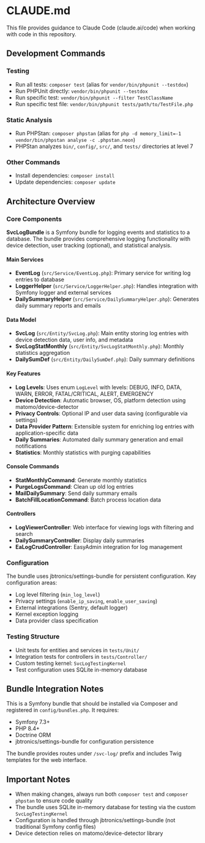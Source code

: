 # CLAUDE.md

This file provides guidance to Claude Code (claude.ai/code) when working with code in this repository.

## Development Commands

### Testing
- Run all tests: `composer test` (alias for `vendor/bin/phpunit --testdox`)
- Run PHPUnit directly: `vendor/bin/phpunit --testdox`
- Run specific test: `vendor/bin/phpunit --filter TestClassName`
- Run specific test file: `vendor/bin/phpunit tests/path/to/TestFile.php`

### Static Analysis
- Run PHPStan: `composer phpstan` (alias for `php -d memory_limit=-1 vendor/bin/phpstan analyse -c .phpstan.neon`)
- PHPStan analyzes `bin/`, `config/`, `src/`, and `tests/` directories at level 7

### Other Commands
- Install dependencies: `composer install`
- Update dependencies: `composer update`

## Architecture Overview

### Core Components

**SvcLogBundle** is a Symfony bundle for logging events and statistics to a database. The bundle provides comprehensive logging functionality with device detection, user tracking (optional), and statistical analysis.

#### Main Services
- **EventLog** (`src/Service/EventLog.php`): Primary service for writing log entries to database
- **LoggerHelper** (`src/Service/LoggerHelper.php`): Handles integration with Symfony logger and external services
- **DailySummaryHelper** (`src/Service/DailySummaryHelper.php`): Generates daily summary reports and emails

#### Data Model
- **SvcLog** (`src/Entity/SvcLog.php`): Main entity storing log entries with device detection data, user info, and metadata
- **SvcLogStatMonthly** (`src/Entity/SvcLogStatMonthly.php`): Monthly statistics aggregation
- **DailySumDef** (`src/Entity/DailySumDef.php`): Daily summary definitions

#### Key Features
- **Log Levels**: Uses enum `LogLevel` with levels: DEBUG, INFO, DATA, WARN, ERROR, FATAL/CRITICAL, ALERT, EMERGENCY
- **Device Detection**: Automatic browser, OS, platform detection using matomo/device-detector
- **Privacy Controls**: Optional IP and user data saving (configurable via settings)
- **Data Provider Pattern**: Extensible system for enriching log entries with application-specific data
- **Daily Summaries**: Automated daily summary generation and email notifications
- **Statistics**: Monthly statistics with purging capabilities

#### Console Commands
- **StatMonthlyCommand**: Generate monthly statistics
- **PurgeLogsCommand**: Clean up old log entries
- **MailDailySummary**: Send daily summary emails
- **BatchFillLocationCommand**: Batch process location data

#### Controllers
- **LogViewerController**: Web interface for viewing logs with filtering and search
- **DailySummaryController**: Display daily summaries
- **EaLogCrudController**: EasyAdmin integration for log management

### Configuration
The bundle uses jbtronics/settings-bundle for persistent configuration. Key configuration areas:
- Log level filtering (`min_log_level`)
- Privacy settings (`enable_ip_saving`, `enable_user_saving`)
- External integrations (Sentry, default logger)
- Kernel exception logging
- Data provider class specification

### Testing Structure
- Unit tests for entities and services in `tests/Unit/`
- Integration tests for controllers in `tests/Controller/`
- Custom testing kernel: `SvcLogTestingKernel`
- Test configuration uses SQLite in-memory database

## Bundle Integration Notes

This is a Symfony bundle that should be installed via Composer and registered in `config/bundles.php`. It requires:
- Symfony 7.3+
- PHP 8.4+
- Doctrine ORM
- jbtronics/settings-bundle for configuration persistence

The bundle provides routes under `/svc-log/` prefix and includes Twig templates for the web interface.

## Important Notes

- When making changes, always run both `composer test` and `composer phpstan` to ensure code quality
- The bundle uses SQLite in-memory database for testing via the custom `SvcLogTestingKernel`
- Configuration is handled through jbtronics/settings-bundle (not traditional Symfony config files)
- Device detection relies on matomo/device-detector library